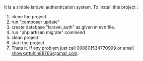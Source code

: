 It is a simple laravel authentication system. To install this project :
1) clone the project.
2) run "composer update"
3) create database "laravel_auth" as given in evn file.
4) run "php artisan migrate" commend
5) clean project.
7) start the project.
8) Thats it.
If any problem just call 008801534770999 or email showkattuhin88766@gmail.com.
